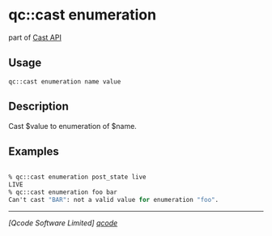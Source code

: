 qc::cast enumeration
==============

part of [Cast API](../cast.md)

Usage
-----
`qc::cast enumeration name value`

Description
-----------
Cast $value to enumeration of $name.

Examples
--------
```tcl

% qc::cast enumeration post_state live
LIVE
% qc::cast enumeration foo bar
Can't cast "BAR": not a valid value for enumeration "foo".
```

----------------------------------
*[Qcode Software Limited] [qcode]*

[qcode]: http://www.qcode.co.uk "Qcode Software"